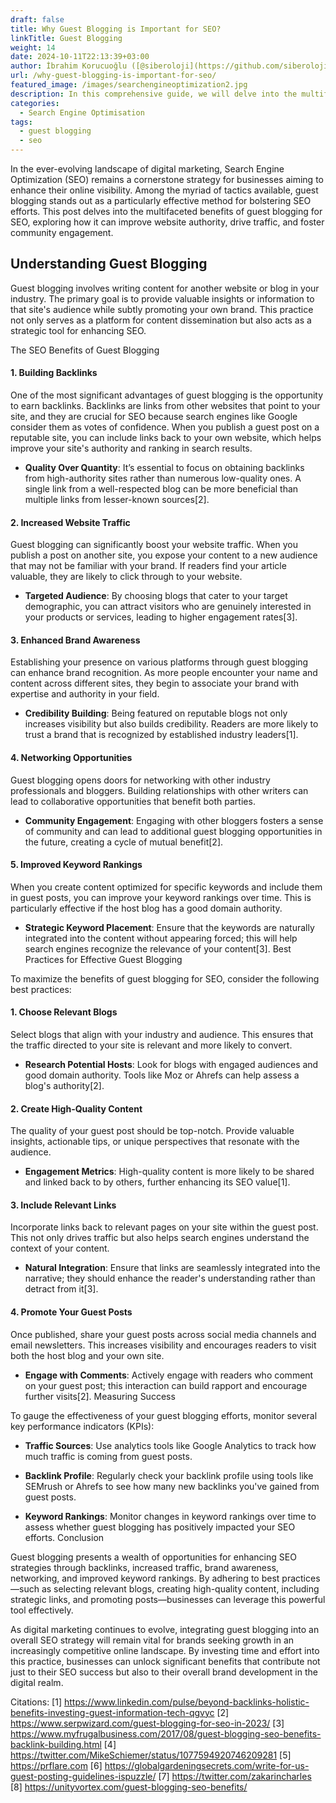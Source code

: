 ```yaml
---
draft: false
title: Why Guest Blogging is Important for SEO?
linkTitle: Guest Blogging
weight: 14
date: 2024-10-11T22:13:39+03:00
author: İbrahim Korucuoğlu ([@siberoloji](https://github.com/siberoloji))
url: /why-guest-blogging-is-important-for-seo/
featured_image: /images/searchengineoptimization2.jpg
description: In this comprehensive guide, we will delve into the multifaceted benefits of guest blogging for SEO, exploring how it can improve website authority, drive traffic, and foster community engagement.
categories:
  - Search Engine Optimisation
tags:
  - guest blogging
  - seo
---
```

In the ever-evolving landscape of digital marketing, Search Engine Optimization (SEO) remains a cornerstone strategy for businesses aiming to enhance their online visibility. Among the myriad of tactics available, guest blogging stands out as a particularly effective method for bolstering SEO efforts. This post delves into the multifaceted benefits of guest blogging for SEO, exploring how it can improve website authority, drive traffic, and foster community engagement.

## Understanding Guest Blogging

Guest blogging involves writing content for another website or blog in your industry. The primary goal is to provide valuable insights or information to that site's audience while subtly promoting your own brand. This practice not only serves as a platform for content dissemination but also acts as a strategic tool for enhancing SEO.

The SEO Benefits of Guest Blogging
#### 1. **Building Backlinks**

One of the most significant advantages of guest blogging is the opportunity to earn backlinks. Backlinks are links from other websites that point to your site, and they are crucial for SEO because search engines like Google consider them as votes of confidence. When you publish a guest post on a reputable site, you can include links back to your own website, which helps improve your site's authority and ranking in search results.
* **Quality Over Quantity**: It’s essential to focus on obtaining backlinks from high-authority sites rather than numerous low-quality ones. A single link from a well-respected blog can be more beneficial than multiple links from lesser-known sources[2].

#### 2. **Increased Website Traffic**

Guest blogging can significantly boost your website traffic. When you publish a post on another site, you expose your content to a new audience that may not be familiar with your brand. If readers find your article valuable, they are likely to click through to your website.
* **Targeted Audience**: By choosing blogs that cater to your target demographic, you can attract visitors who are genuinely interested in your products or services, leading to higher engagement rates[3].

#### 3. **Enhanced Brand Awareness**

Establishing your presence on various platforms through guest blogging can enhance brand recognition. As more people encounter your name and content across different sites, they begin to associate your brand with expertise and authority in your field.
* **Credibility Building**: Being featured on reputable blogs not only increases visibility but also builds credibility. Readers are more likely to trust a brand that is recognized by established industry leaders[1].

#### 4. **Networking Opportunities**

Guest blogging opens doors for networking with other industry professionals and bloggers. Building relationships with other writers can lead to collaborative opportunities that benefit both parties.
* **Community Engagement**: Engaging with other bloggers fosters a sense of community and can lead to additional guest blogging opportunities in the future, creating a cycle of mutual benefit[2].

#### 5. **Improved Keyword Rankings**

When you create content optimized for specific keywords and include them in guest posts, you can improve your keyword rankings over time. This is particularly effective if the host blog has a good domain authority.
* **Strategic Keyword Placement**: Ensure that the keywords are naturally integrated into the content without appearing forced; this will help search engines recognize the relevance of your content[3].
Best Practices for Effective Guest Blogging

To maximize the benefits of guest blogging for SEO, consider the following best practices:
#### 1. **Choose Relevant Blogs**

Select blogs that align with your industry and audience. This ensures that the traffic directed to your site is relevant and more likely to convert.
* **Research Potential Hosts**: Look for blogs with engaged audiences and good domain authority. Tools like Moz or Ahrefs can help assess a blog's authority[2].

#### 2. **Create High-Quality Content**

The quality of your guest post should be top-notch. Provide valuable insights, actionable tips, or unique perspectives that resonate with the audience.
* **Engagement Metrics**: High-quality content is more likely to be shared and linked back to by others, further enhancing its SEO value[1].

#### 3. **Include Relevant Links**

Incorporate links back to relevant pages on your site within the guest post. This not only drives traffic but also helps search engines understand the context of your content.
* **Natural Integration**: Ensure that links are seamlessly integrated into the narrative; they should enhance the reader's understanding rather than detract from it[3].

#### 4. **Promote Your Guest Posts**

Once published, share your guest posts across social media channels and email newsletters. This increases visibility and encourages readers to visit both the host blog and your own site.
* **Engage with Comments**: Actively engage with readers who comment on your guest post; this interaction can build rapport and encourage further visits[2].
Measuring Success

To gauge the effectiveness of your guest blogging efforts, monitor several key performance indicators (KPIs):
* **Traffic Sources**: Use analytics tools like Google Analytics to track how much traffic is coming from guest posts.

* **Backlink Profile**: Regularly check your backlink profile using tools like SEMrush or Ahrefs to see how many new backlinks you've gained from guest posts.

* **Keyword Rankings**: Monitor changes in keyword rankings over time to assess whether guest blogging has positively impacted your SEO efforts.
Conclusion

Guest blogging presents a wealth of opportunities for enhancing SEO strategies through backlinks, increased traffic, brand awareness, networking, and improved keyword rankings. By adhering to best practices—such as selecting relevant blogs, creating high-quality content, including strategic links, and promoting posts—businesses can leverage this powerful tool effectively.

As digital marketing continues to evolve, integrating guest blogging into an overall SEO strategy will remain vital for brands seeking growth in an increasingly competitive online landscape. By investing time and effort into this practice, businesses can unlock significant benefits that contribute not just to their SEO success but also to their overall brand development in the digital realm.

Citations: [1] https://www.linkedin.com/pulse/beyond-backlinks-holistic-benefits-investing-guest-information-tech-qgvyc [2] https://www.serpwizard.com/guest-blogging-for-seo-in-2023/ [3] https://www.myfrugalbusiness.com/2017/08/guest-blogging-seo-benefits-backlink-building.html [4] https://twitter.com/MikeSchiemer/status/1077594920746209281 [5] https://prflare.com [6] https://globalgardeningsecrets.com/write-for-us-guest-posting-guidelines-ispuzzle/ [7] https://twitter.com/zakarincharles [8] https://unityvortex.com/guest-blogging-seo-benefits/
